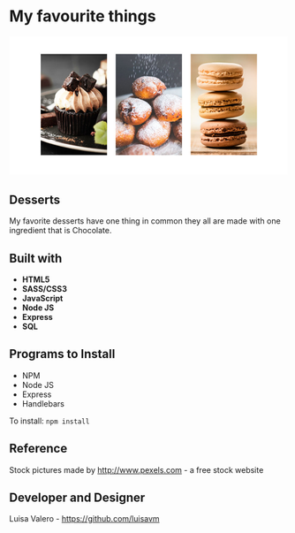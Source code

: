 # My favourite things 
![Three Favourite Things](/public/images/my_three_fv_things_readme.jpg)

## Desserts
My favorite desserts have one thing in common they all are made with one ingredient that is Chocolate.

## Built with
* **HTML5**
* **SASS/CSS3**
* **JavaScript**
* **Node JS**
* **Express**
* **SQL**


## Programs to Install 
* NPM
* Node JS
* Express
* Handlebars

To install: `npm install`

## Reference
Stock pictures made by http://www.pexels.com - a free stock website

## Developer and Designer
Luisa Valero - https://github.com/luisavm